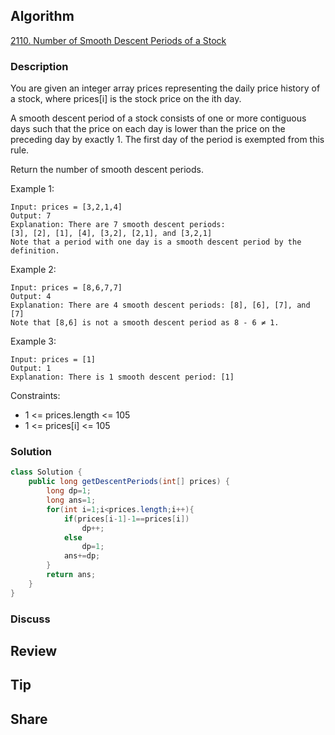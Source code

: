 ## Algorithm

[2110. Number of Smooth Descent Periods of a Stock](https://leetcode.com/problems/number-of-smooth-descent-periods-of-a-stock/)

### Description

You are given an integer array prices representing the daily price history of a stock, where prices[i] is the stock price on the ith day.

A smooth descent period of a stock consists of one or more contiguous days such that the price on each day is lower than the price on the preceding day by exactly 1. The first day of the period is exempted from this rule.

Return the number of smooth descent periods.


Example 1:

```
Input: prices = [3,2,1,4]
Output: 7
Explanation: There are 7 smooth descent periods:
[3], [2], [1], [4], [3,2], [2,1], and [3,2,1]
Note that a period with one day is a smooth descent period by the definition.
```

Example 2:

```
Input: prices = [8,6,7,7]
Output: 4
Explanation: There are 4 smooth descent periods: [8], [6], [7], and [7]
Note that [8,6] is not a smooth descent period as 8 - 6 ≠ 1.
```

Example 3:

```
Input: prices = [1]
Output: 1
Explanation: There is 1 smooth descent period: [1]
```

Constraints:

- 1 <= prices.length <= 105
- 1 <= prices[i] <= 105

### Solution

```java
class Solution {
    public long getDescentPeriods(int[] prices) {
        long dp=1;
        long ans=1;
        for(int i=1;i<prices.length;i++){
            if(prices[i-1]-1==prices[i])
                dp++;
            else
                dp=1;
            ans+=dp;
        }
        return ans;
    }
}
```

### Discuss

## Review


## Tip


## Share
